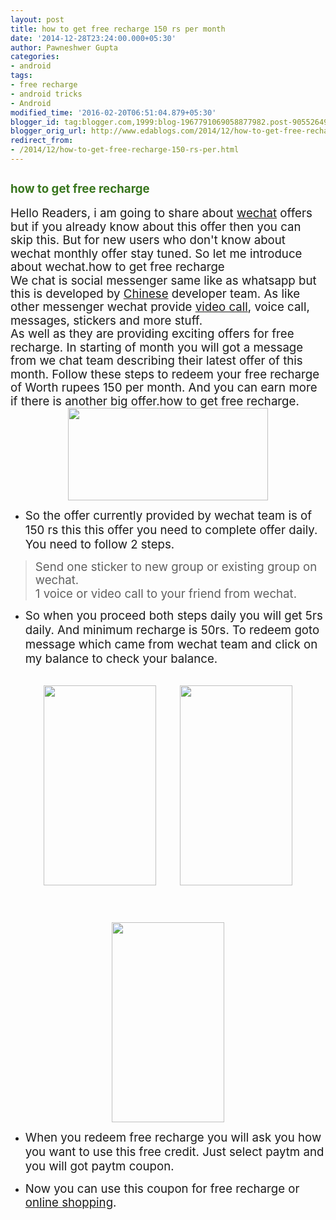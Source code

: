 ```yaml
---
layout: post
title: how to get free recharge 150 rs per month
date: '2014-12-28T23:24:00.000+05:30'
author: Pawneshwer Gupta
categories:
- android
tags:
- free recharge
- android tricks
- Android
modified_time: '2016-02-20T06:51:04.879+05:30'
blogger_id: tag:blogger.com,1999:blog-1967791069058877982.post-9055264930212905333
blogger_orig_url: http://www.edablogs.com/2014/12/how-to-get-free-recharge-150-rs-per.html
redirect_from:
- /2014/12/how-to-get-free-recharge-150-rs-per.html
---
```


<div dir="ltr" style="text-align: left;"><div><h2 style="text-align: left;"><span style="font-size: 14.0pt; line-height: 115%; mso-bidi-font-size: 12.0pt;"><span style="color: #38761d;">how to get free recharge </span></span></h2><span style="font-size: 14.0pt; line-height: 115%; mso-bidi-font-size: 12.0pt;">Hello Readers, i am going to share about <a href="http://www.wechatapp.com/en/" rel="homepage" target="_blank" title="WeChat">wechat</a> offers but if you already know about this offer then you can skip this. But for new users who don't know about wechat monthly offer stay tuned. So let me introduce about wechat.how to get free recharge</span></div><div><span style="font-size: 14.0pt; line-height: 115%; mso-bidi-font-size: 12.0pt;">We chat is social messenger same like as whatsapp but this is developed by <a href="http://en.wikipedia.org/wiki/Chinese_language" rel="wikipedia" target="_blank" title="Chinese language">Chinese</a> developer team. As like other messenger wechat provide <a href="http://en.wikipedia.org/wiki/Videotelephony" rel="wikipedia" target="_blank" title="Videotelephony">video call</a>, voice call, messages, stickers and more stuff.</span></div><div><span style="font-size: 14.0pt; line-height: 115%; mso-bidi-font-size: 12.0pt;">As well as they are providing exciting offers for free recharge. In starting of month you will got a message from we chat team describing their latest offer of this month. Follow these steps to redeem your free recharge of Worth rupees 150 per month. And you can earn more if there is another big offer.how to get free recharge.</span><br /><div style="clear: both; text-align: center;"><a href="http://www.trickspapa.com/wp-content/uploads/2014/12/wechat.png" style="margin-left: 1em; margin-right: 1em;"><img border="0" src="http://www.trickspapa.com/wp-content/uploads/2014/12/wechat.png" height="148" width="320" /></a></div></div><div><ul style="text-align: left;"><li><span style="font-size: 14.0pt; line-height: 115%; mso-bidi-font-size: 12.0pt;">So the offer currently provided by wechat team is of 150 rs this this offer you need to complete offer daily. You need to follow 2 steps.</span></li></ul></div><div style="text-align: left;"></div><blockquote><div style="text-align: left;"><span style="font-size: 14.0pt; line-height: 115%; mso-bidi-font-size: 12.0pt;">Send one sticker to new group or existing group on wechat.</span></div><div style="text-align: left;"><span style="font-size: 14.0pt; line-height: 115%; mso-bidi-font-size: 12.0pt;">1 voice or video call to your friend from wechat.</span></div></blockquote><div style="text-align: left;"></div><div><ul style="text-align: left;"><li><span style="font-size: 14.0pt; line-height: 115%; mso-bidi-font-size: 12.0pt;">So when you proceed both steps daily you will get 5rs daily. And minimum recharge is 50rs. To redeem goto message which came from wechat team and click on my balance to check your balance.</span></li></ul><br /><div style="clear: both; text-align: center;"><span style="font-size: 14.0pt; line-height: 115%; mso-bidi-font-size: 12.0pt;"><a href="http://www.trickspapa.com/wp-content/uploads/2014/12/Screenshot_2014-12-25-12-46-14.jpg" style="margin-left: 1em; margin-right: 1em;"><img border="0" src="http://www.trickspapa.com/wp-content/uploads/2014/12/Screenshot_2014-12-25-12-46-14.jpg" height="320" width="180" /></a><a href="http://www.trickspapa.com/wp-content/uploads/2014/12/Screenshot_2014-12-25-12-46-24.jpg" style="margin-left: 1em; margin-right: 1em;"><img border="0" src="http://www.trickspapa.com/wp-content/uploads/2014/12/Screenshot_2014-12-25-12-46-24.jpg" height="320" width="180" /></a></span></div><span style="font-size: 14.0pt; line-height: 115%; mso-bidi-font-size: 12.0pt;"><br /><br /></span><br /><div style="clear: both; text-align: center;"><span style="font-size: 14.0pt; line-height: 115%; mso-bidi-font-size: 12.0pt;"><a href="http://www.trickspapa.com/wp-content/uploads/2014/12/Screenshot_2014-12-25-12-46-39.jpg" style="margin-left: 1em; margin-right: 1em;"><img border="0" src="http://www.trickspapa.com/wp-content/uploads/2014/12/Screenshot_2014-12-25-12-46-39.jpg" height="320" width="180" /></a></span></div><span style="font-size: 14.0pt; line-height: 115%; mso-bidi-font-size: 12.0pt;"></span></div><div><ul style="text-align: left;"><li><span style="font-size: 14.0pt; line-height: 115%; mso-bidi-font-size: 12.0pt;">When you redeem free recharge you will ask you how you want to use this free credit. Just select paytm and you will got paytm coupon.</span></li></ul></div><div><ul style="text-align: left;"><li><span style="font-size: 14.0pt; line-height: 115%; mso-bidi-font-size: 12.0pt;">Now you can use this coupon for free recharge or <a href="http://en.wikipedia.org/wiki/Online_shopping" rel="wikipedia" target="_blank" title="Online shopping">online shopping</a>.</span></li></ul></div></div>